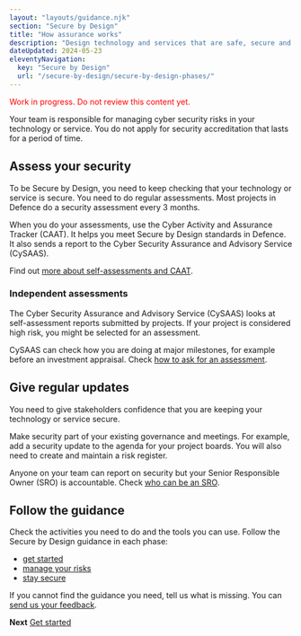 ```yaml
---
layout: "layouts/guidance.njk"
section: "Secure by Design"
title: "How assurance works"
description: "Design technology and services that are safe, secure and resilient to cyber attack."
dateUpdated: 2024-05-23
eleventyNavigation:
  key: "Secure by Design"
  url: "/secure-by-design/secure-by-design-phases/"
---
```

<p class="govuk-body" style="color:red">
Work in progress. Do not review this content yet.
</p> 

Your team is responsible for managing cyber security risks in your technology or service. You do not apply for security accreditation that lasts for a period of time. 

## Assess your security

To be Secure by Design, you need to keep checking that your technology or service is secure. You need to do regular assessments. Most projects in Defence do a security assessment every 3 months. 

When you do your assessments, use the Cyber Activity and Assurance Tracker (CAAT). It helps you meet Secure by Design standards in Defence. It also sends a report to the Cyber Security Assurance and Advisory Service (CySAAS).

Find out [more about self-assessments and CAAT](). 


### Independent assessments

The Cyber Security Assurance and Advisory Service (CySAAS) looks at self-assessment reports submitted by projects. If your project is considered high risk, you might be selected for an assessment.  

CySAAS can check how you are doing at major milestones, for example before an investment appraisal. Check [how to ask for an assessment]().


## Give regular updates

You need to give stakeholders confidence that you are keeping your technology or service secure. 

Make security part of your existing governance and meetings. For example, add a security update to the agenda for your project boards. You will also need to create and maintain a risk register. 

Anyone on your team can report on security but your Senior Responsible Owner (SRO) is accountable. Check [who can be an SRO]().

## Follow the guidance

Check the activities you need to do and the tools you can use. Follow the Secure by Design guidance in each phase: 
 
- [get started]()
- [manage your risks]()
- [stay secure]()

If you cannot find the guidance you need, tell us what is missing. You can [send us your feedback](). 


**Next**
[Get started](/secure-by-design/get-started/)
